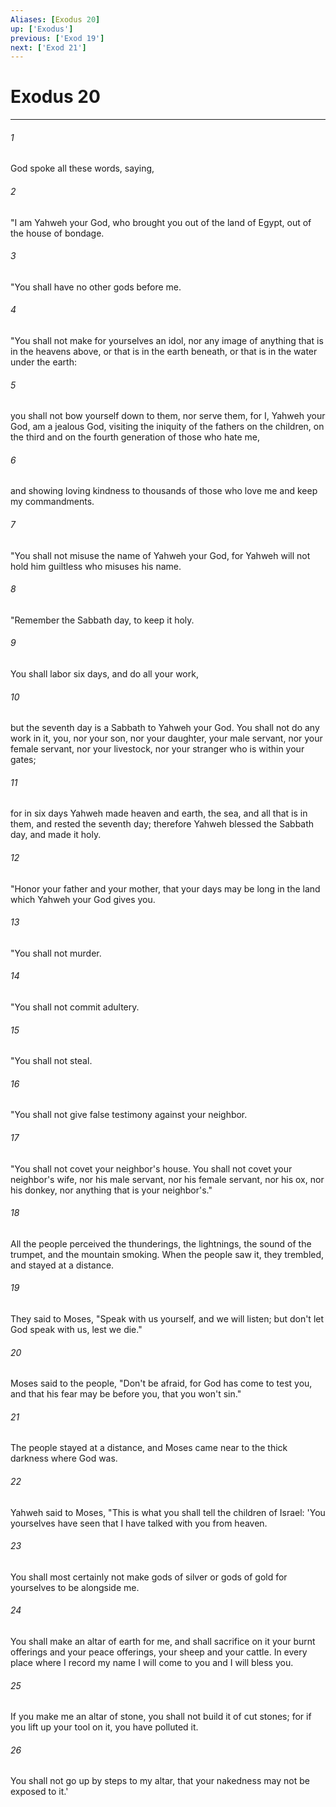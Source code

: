 ```yaml
---
Aliases: [Exodus 20]
up: ['Exodus']
previous: ['Exod 19']
next: ['Exod 21']
---
```

# Exodus 20
***





###### 1 

God spoke all these words, saying, 



###### 2 

"I am Yahweh your God, who brought you out of the land of Egypt, out of the house of bondage. 



###### 3 

"You shall have no other gods before me. 



###### 4 

"You shall not make for yourselves an idol, nor any image of anything that is in the heavens above, or that is in the earth beneath, or that is in the water under the earth: 



###### 5 

you shall not bow yourself down to them, nor serve them, for I, Yahweh your God, am a jealous God, visiting the iniquity of the fathers on the children, on the third and on the fourth generation of those who hate me, 



###### 6 

and showing loving kindness to thousands of those who love me and keep my commandments. 



###### 7 

"You shall not misuse the name of Yahweh your God, for Yahweh will not hold him guiltless who misuses his name. 



###### 8 

"Remember the Sabbath day, to keep it holy. 



###### 9 

You shall labor six days, and do all your work, 



###### 10 

but the seventh day is a Sabbath to Yahweh your God. You shall not do any work in it, you, nor your son, nor your daughter, your male servant, nor your female servant, nor your livestock, nor your stranger who is within your gates; 



###### 11 

for in six days Yahweh made heaven and earth, the sea, and all that is in them, and rested the seventh day; therefore Yahweh blessed the Sabbath day, and made it holy. 



###### 12 

"Honor your father and your mother, that your days may be long in the land which Yahweh your God gives you. 



###### 13 

"You shall not murder. 



###### 14 

"You shall not commit adultery. 



###### 15 

"You shall not steal. 



###### 16 

"You shall not give false testimony against your neighbor. 



###### 17 

"You shall not covet your neighbor's house. You shall not covet your neighbor's wife, nor his male servant, nor his female servant, nor his ox, nor his donkey, nor anything that is your neighbor's." 



###### 18 

All the people perceived the thunderings, the lightnings, the sound of the trumpet, and the mountain smoking. When the people saw it, they trembled, and stayed at a distance. 



###### 19 

They said to Moses, "Speak with us yourself, and we will listen; but don't let God speak with us, lest we die." 



###### 20 

Moses said to the people, "Don't be afraid, for God has come to test you, and that his fear may be before you, that you won't sin." 



###### 21 

The people stayed at a distance, and Moses came near to the thick darkness where God was. 



###### 22 

Yahweh said to Moses, "This is what you shall tell the children of Israel: 'You yourselves have seen that I have talked with you from heaven. 



###### 23 

You shall most certainly not make gods of silver or gods of gold for yourselves to be alongside me. 



###### 24 

You shall make an altar of earth for me, and shall sacrifice on it your burnt offerings and your peace offerings, your sheep and your cattle. In every place where I record my name I will come to you and I will bless you. 



###### 25 

If you make me an altar of stone, you shall not build it of cut stones; for if you lift up your tool on it, you have polluted it. 



###### 26 

You shall not go up by steps to my altar, that your nakedness may not be exposed to it.'
